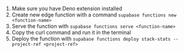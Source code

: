 1. Make sure you have Deno extension installed
2. Create new edge function with a command  `supabase functions new <function-name>`
3. Serve the function with `supabase functions serve <function-name>`
4. Copy the curl command and run it in the terminal
5. Deploy the function with `supabase functions deploy stack-stats --project-ref <project-ref>`
